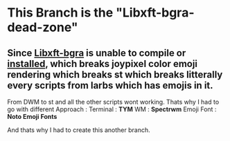 # This Branch is the "Libxft-bgra-dead-zone"
## Since [Libxft-bgra](https://aur.archlinux.org/packages/libxft-bgra) is unable to compile or [installed](https://github.com/LukeSmithxyz/LARBS/issues/179), which breaks joypixel color emoji rendering which breaks st which breaks litterally every scripts from larbs which has emojis in it. 
From DWM to st and all the other scripts wont working. 
Thats why I had to go with different Approach :
Terminal          : **TYM** 
WM                : **Spectrwm** 
Emoji Font        : **Noto Emoji Fonts**

And thats why I had to create this another branch.
